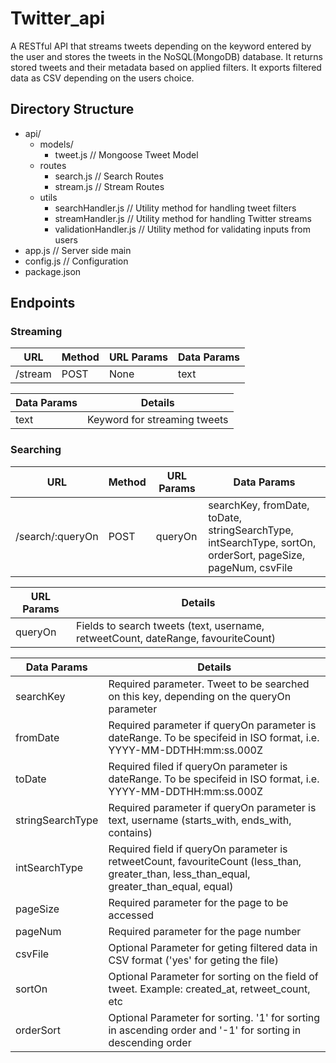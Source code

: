 # Twitter_api
A RESTful API that streams tweets depending on the keyword entered by the user and stores the tweets in the NoSQL(MongoDB) database. It returns stored tweets and their metadata based on applied filters. It exports filtered data as CSV depending on the users choice.

## Directory Structure
* api/          
  * models/         
    * tweet.js          // Mongoose Tweet Model
  * routes        
    * search.js         // Search Routes
    * stream.js         // Stream Routes
  * utils    
    * searchHandler.js        // Utility method for handling tweet filters
    * streamHandler.js        // Utility method for handling Twitter streams
    * validationHandler.js          // Utility method for validating inputs from users
* app.js        // Server side main
* config.js       // Configuration
* package.json
    
## Endpoints
### Streaming
URL | Method | URL Params | Data Params
----- | ----- | ------- | ---------
/stream | POST | None | text

Data Params | Details
---- | -----
text | Keyword for streaming tweets

### Searching
URL | Method | URL Params | Data Params
----- | ----- | ------- | ---------
/search/:queryOn | POST | queryOn | searchKey, fromDate, toDate, stringSearchType, intSearchType, sortOn, orderSort, pageSize, pageNum, csvFile

URL Params | Details
--- | ---
queryOn | Fields to search tweets (text, username, retweetCount, dateRange, favouriteCount)

Data Params | Details
--- | ---
searchKey | Required parameter. Tweet to be searched on this key, depending on the queryOn parameter
fromDate | Required parameter if queryOn parameter is dateRange. To be specifeid in ISO format, i.e. YYYY-MM-DDTHH:mm:ss.000Z
toDate | Required filed if queryOn parameter is dateRange. To be specifeid in ISO format, i.e. YYYY-MM-DDTHH:mm:ss.000Z
stringSearchType | Required parameter if queryOn parameter is text, username (starts_with, ends_with, contains)
intSearchType | Required field if queryOn parameter is retweetCount, favouriteCount (less_than, greater_than, less_than_equal, greater_than_equal, equal)
pageSize | Required parameter for the page to be accessed
pageNum | Required parameter for the page number
csvFile | Optional Parameter for geting filtered data in CSV format ('yes' for geting the file)
sortOn | Optional Parameter for sorting on the field of tweet. Example: created_at, retweet_count, etc
orderSort | Optional Parameter for sorting. '1' for sorting in ascending order and '-1' for sorting in descending order
